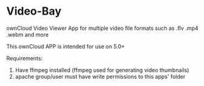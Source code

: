 Video-Bay
=========

ownCloud Video Viewer App for multiple video file formats such as .flv .mp4 .webm and more


This ownCloud APP is intended for use on 5.0+ 


Requirements:

  1) Have ffmpeg installed (ffmpeg used for generating video thumbnails)
  2) apache group/user must have write permissions to this apps' folder
